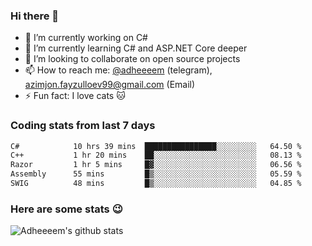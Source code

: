 ### Hi there 👋

<!--
**adheeeem/adheeeem** is a ✨ _special_ ✨ repository because its `README.md` (this file) appears on your GitHub profile.

Here are some ideas to get you started:
-->
- 🔭 I’m currently working on C#
- 🌱 I’m currently learning C# and ASP.NET Core deeper
- 👯 I’m looking to collaborate on open source projects
- 📫 How to reach me: [@adheeeem](https://t.me/adheeeem) (telegram), azimjon.fayzulloev99@gmail.com (Email)
- ⚡ Fun fact: I love cats :cat:


### Coding stats from last 7 days
<!--START_SECTION:waka-->

```txt
C#            10 hrs 39 mins  ████████████████░░░░░░░░░   64.50 %
C++           1 hr 20 mins    ██░░░░░░░░░░░░░░░░░░░░░░░   08.13 %
Razor         1 hr 5 mins     █▓░░░░░░░░░░░░░░░░░░░░░░░   06.56 %
Assembly      55 mins         █▒░░░░░░░░░░░░░░░░░░░░░░░   05.59 %
SWIG          48 mins         █▒░░░░░░░░░░░░░░░░░░░░░░░   04.85 %
```

<!--END_SECTION:waka-->

### Here are some stats :wink:
![Adheeeem's github stats](https://github-readme-stats.vercel.app/api?username=adheeeem&show_icons=true&theme=radical)
